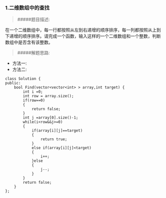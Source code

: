 ### 1.二维数组中的查找
>#####题目描述:
>
在一个二维数组中，每一行都按照从左到右递增的顺序排序，每一列都按照从上到下递增的顺序排序。请完成一个函数，输入这样的一个二维数组和一个整数，判断数组中是否含有该整数。
>#####解题思路:
+ 方法一:
+ 方法二:
```
class Solution {
public:
    bool Find(vector<vector<int> > array,int target) {
        int i =0;
    	int row = array.size();
    	if(row==0)
    	{
        	return false;
    	}
    	int j =array[0].size()-1;
    	while(i<row&&j>=0)
    	{
        	if(array[i][j]==target)
        	{
            	return true;
        	}
        	else if(array[i][j]<target)
        	{
            	i++;
        	}else
        	{
            	j--;
       	 	}
    	}
    	return false;
    }
};

```
